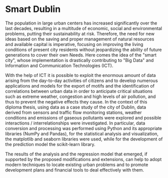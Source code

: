 # Smart Dublin

The population in large urban centers has increased significantly over the last decades,
resulting in a multitude of economic, social and environmental problems, putting their
sustainability at risk. Therefore, the need for new ideas based on the saving and proper
management of natural resources and available capital is imperative, focusing on
improving the living conditions of present city residents without jeopardizing the ability
of future generations to cover their own Needs. Here comes the idea of the "smart city",
whose implementation is drastically contributing to "Big Data" and Information and
Communication Technologies (ICT).

With the help of ICT it is possible to exploit the enormous amount of data arising
from the day-to-day activities of citizens and to develop numerous applications and
models for the export of motifs and the identification of correlations between urban data
in order to anticipate critical situations such as extreme weather, congestion and high
levels of air pollution, and thus to prevent the negative effects they cause.
In the context of this diploma thesis, using data as a case study of the city of Dublin,
data derived from sensors and traffic flow monitoring stations, weather conditions and
emissions of gaseous pollutants were explored and possible interactions /
interrelationships were investigated. In particular, data conversion and processing was
performed using Python and its appropriate libraries (NumPy and Pandas), for the
statistical analysis and visualization, the matplotlib and seaborn libraries were used,
while for the development of the prediction model the scikit-learn library.

The results of the analysis and the regression model that emerged, if supported by
the proposed modifications and extensions, can help to adopt modern techniques to
locate existing urban problems and to promote development plans and financial tools to
deal effectively with them.
